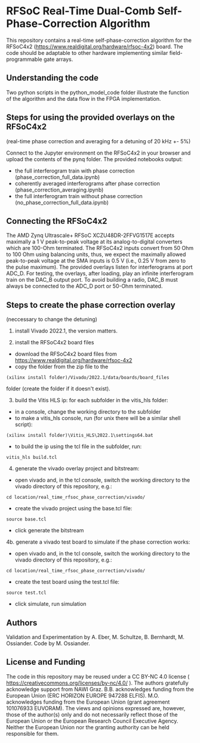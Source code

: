 
# RFSoC Real-Time Dual-Comb Self-Phase-Correction Algorithm
This repository contains a real-time self-phase-correction algorithm for the RFSoC4x2 (https://www.realdigital.org/hardware/rfsoc-4x2) board.
The code should be adaptable to other hardware implementing similar field-programmable gate arrays.

## Understanding the code
Two python scripts in the python_model_code folder illustrate the function of the algorithm and the data flow in the FPGA implementation.

## Steps for using the provided overlays on the RFSoC4x2
(real-time phase correction and averaging for a detuning of 20 kHz +- 5%)

Connect to the Jupyter environment on the RFSoC4x2 in your browser and upload the contents of the pynq folder. The provided notebooks output:
- the full interferogram train with phase correction (phase_correction_full_data.ipynb)
- coherently averaged interferograms after phase correction (phase_correction_averaging.ipynb)
- the full interferogram train without phase correction (no_phase_correction_full_data.ipynb)

## Connecting the RFSoC4x2
The AMD Zynq Ultrascale+ RFSoC XCZU48DR-2FFVG1517E accepts maximally a 1 V peak-to-peak voltage at its analog-to-digital converters which are 100-Ohm terminated. 
The RFSoC4x2 inputs convert from 50 Ohm to 100 Ohm using balancing units, thus, we expect the maximally allowed peak-to-peak voltage at the SMA inputs is 0.5 V (i.e., 0.25 V from zero to the pulse maximum).
The provided overlays listen for interferograms at port ADC_D. For testing, the overlays, after loading, play an infinite interferogram train on the DAC_B output port. To avoid building a radio, DAC_B must always be connected to the ADC_D port or 50-Ohm terminated.

## Steps to create the phase correction overlay
(neccessary to change the detuning)

1. install Vivado 2022.1, the version matters.

2. install the RFSoC4x2 board files
- download the RFSoC4x2 board files from https://www.realdigital.org/hardware/rfsoc-4x2
- copy the folder from the zip file to the
```
(xilinx install folder)/Vivado/2022.1/data/boards/board_files
```
folder (create the folder if it doesn't exist).

3. build the Vitis HLS ip: for each subfolder in the vitis_hls folder:
- in a console, change the working directory to the subfolder
- to make a vitis_hls console, run (for unix there will be a similar shell script):
```
(xilinx install folder)\Vitis_HLS\2022.1\settings64.bat
```
- to build the ip using the tcl file in the subfolder, run:
```
vitis_hls build.tcl
```

4. generate the vivado overlay project and bitstream:
- open vivado and, in the tcl console, switch the working directory to the vivado directory of this repository, e.g.:
```
cd location/real_time_rfsoc_phase_correction/vivado/
```
- create the vivado project using the base.tcl file:
```
source base.tcl
```
- click generate the bitstream

4b. generate a vivado test board to simulate if the phase correction works:
- open vivado and, in the tcl console, switch the working directory to the vivado directory of this repository, e.g.:
```
cd location/real_time_rfsoc_phase_correction/vivado/
```
- create the test board using the test.tcl file:
```
source test.tcl
```
- click simulate, run simulation


## Authors
Validation and Experimentation by A. Eber, M. Schultze, B. Bernhardt, M. Ossiander. Code by M. Ossiander.

## License and Funding
The code in this repository may be reused under a CC BY-NC 4.0 license ( https://creativecommons.org/licenses/by-nc/4.0/ ).
The authors gratefully acknowledge support from NAWI Graz. B.B. acknowledges funding from the European Union (ERC HORIZON EUROPE 947288 ELFIS).
M.O. acknowledges funding from the European Union (grant agreement 101076933 EUVORAM).
The views and opinions expressed are, however, those of the author(s) only and do not necessarily reflect those of the European Union or the European Research Council Executive Agency.
Neither the European Union nor the granting authority can be held responsible for them.
